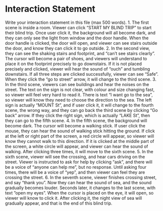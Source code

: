 # Interaction Statement

Write your interaction statement in this file (max 500 words).
1. 
The first scene is inside a room. Viewer can click “START MY BLIND TRIP” to start their blind trip. Once user click it, the background will all become dark, and they can only see the light from window and the door handle. When the door handle is clicked, the door will open, and viewer can see stairs outside the door, and know they can click it to go outside. 
2. 
In the second view, they can see the shaking stairs and footprint, and “can’t see stairs clearly”. The cursor will become a pair of shoes, and viewers will understand to place it on the footprint precisely to go downstairs. If it is not placed precisely and clicked, viewer will hear the sound of “ouch” and tumbling downstairs. If all three steps are clicked successfully, viewer can see “Safe”. When they click the “go to street” arrow, it will change to the third scene. 
3. 
In the third scene, viewers can see buildings and hear the noises on the street. The text on the sign is not clear, with colour and size changing fast, so viewer will feel very hard to read it. There is text “I want go to the sea”, so viewer will know they need to choose the direction to the sea. The left sign is actually “MOUNT St”, and if user click it, it will change to the fourth scene, the wrong way, and they can go back the third scene by clicking “Go back” arrow. If they click the right sign, which is actually “LAKE St”, then they can go to the fifth scene.
4. 
In the fifth scene, the background will become dark. The cursor will become a walking stick. If user click the mouse, they can hear the sound of walking stick hitting the ground. If click at the left or right part of the screen, a red circle will appear, so viewer will know they cannot walk to this direction. If it is clicked at the middle part of the screen, a white circle will appear, and viewer can hear the sound of walking. After clicking three times, it will move to the sixth scene. 
5. 
In the sixth scene, viewer will see the crossing, and hear cars driving on the street. Viewer is instructed to ask for help by clicking “ask”, and there will be a voice of “anyone can help me”, but no response. Until asking four times, there will be a voice of “yep”, and then viewer can feel they are crossing the street. 
6. 
In the seventh scene, viewer finishes crossing street, and say “thank you”. Now they can hear the sound of sea, and the sound gradually becomes louder. Seconds later, it changes to the last scene, with text ”open my eyes”. When the cursor is placed on the eye, it will open, so viewer will know to click it. After clicking it, the night view of sea will gradually appear, and that is the end of this blind trip. 

